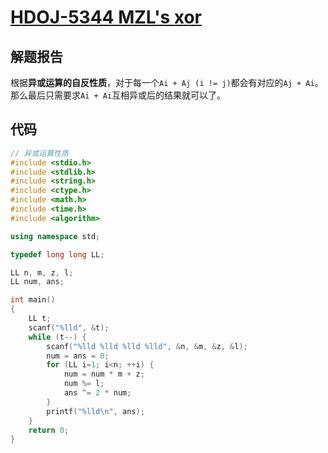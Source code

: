 # [HDOJ-5344 MZL's xor](http://acm.hdu.edu.cn/showproblem.php?pid=5344)

## 解题报告

根据**异或运算的自反性质**，对于每一个`Ai + Aj (i != j)`都会有对应的`Aj + Ai`。
那么最后只需要求`Ai + Ai`互相异或后的结果就可以了。

## 代码

```cpp
// 异或运算性质
#include <stdio.h>
#include <stdlib.h>
#include <string.h>
#include <ctype.h>
#include <math.h>
#include <time.h>
#include <algorithm>

using namespace std;

typedef long long LL;

LL n, m, z, l;
LL num, ans;

int main()
{
    LL t;
    scanf("%lld", &t);
    while (t--) {
        scanf("%lld %lld %lld %lld", &n, &m, &z, &l);
        num = ans = 0;
        for (LL i=1; i<n; ++i) {
            num = num * m + z;
            num %= l;
            ans ^= 2 * num;
        }
        printf("%lld\n", ans);
    }
    return 0;
}
```

